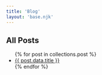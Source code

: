 ```yaml
---
title: 'Blog'
layout: 'base.njk'
---
```


## All Posts

<ul>
{% for post in collections.post %}
<li><a href="{{ post.url }}">{{ post.data.title }}</a></li>
{% endfor %}
</ul>
